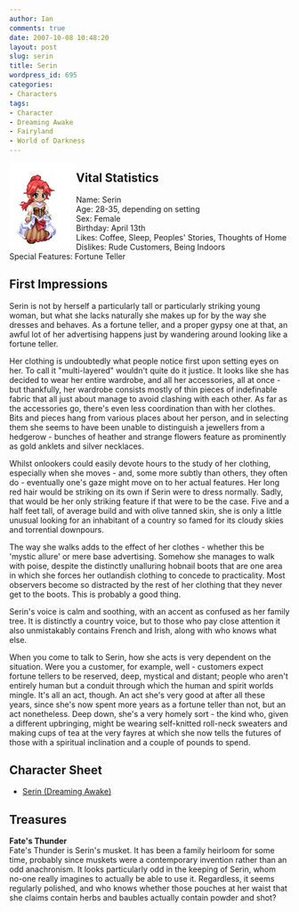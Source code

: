```yaml
---
author: Ian
comments: true
date: 2007-10-08 10:48:20
layout: post
slug: serin
title: Serin
wordpress_id: 695
categories:
- Characters
tags:
- Character
- Dreaming Awake
- Fairyland
- World of Darkness
---
```


<img src="/characters/avatars/serin.png" style="float:left" />
<h2>Vital Statistics</h2>
<p>Name: Serin<br />
Age: 28-35, depending on setting<br />
Sex: Female<br />
Birthday: April 13th<br />
Likes: Coffee, Sleep, Peoples&#039; Stories, Thoughts of Home<br />
Dislikes: Rude Customers, Being Indoors<br />
Special Features: Fortune Teller
</p>
<h2>First Impressions</h2>
<p>Serin is not by herself a particularly tall or particularly striking young woman, but what she lacks naturally she makes up for by the way she dresses and behaves. As a fortune teller, and a proper gypsy one at that, an awful lot of her advertising happens just by wandering around looking like a fortune teller. </p>
<p>Her clothing is undoubtedly what people notice first upon setting eyes on her. To call it "multi-layered" wouldn&#039;t quite do it justice. It looks like she has decided to wear her entire wardrobe, and all her accessories, all at once - but thankfully, her wardrobe consists mostly of thin pieces of indefinable fabric that all just about manage to avoid clashing with each other. As far as the accessories go, there&#039;s even less coordination than with her clothes. Bits and pieces hang from various places about her person, and in selecting them she seems to have been unable to distinguish a jewellers from a hedgerow - bunches of heather and strange flowers feature as prominently as gold anklets and silver necklaces. </p>
<p>Whilst onlookers could easily devote hours to the study of her clothing, especially when she moves - and, some more subtly than others, they often do - eventually one&#039;s gaze might move on to her actual features. Her long red hair would be striking on its own if Serin were to dress normally. Sadly, that would be her only striking feature if that were to be the case. Five and a half feet tall, of average build and with olive tanned skin, she is only a little unusual looking for an inhabitant of a country so famed for its cloudy skies and torrential downpours. </p>
<p>The way she walks adds to the effect of her clothes - whether this be &#039;mystic allure&#039; or mere base advertising. Somehow she manages to walk with poise, despite the distinctly unalluring hobnail boots that are one area in which she forces her outlandish clothing to concede to practicality. Most observers become so distracted by the rest of her clothing that they never get to the boots. This is probably a good thing. </p>
<p>Serin&#039;s voice is calm and soothing, with an accent as confused as her family tree. It is distinctly a country voice, but to those who pay close attention it also unmistakably contains French and Irish, along with who knows what else. </p>
<p>When you come to talk to Serin, how she acts is very dependent on the situation. Were you a customer, for example, well - customers expect fortune tellers to be reserved, deep, mystical and distant; people who aren&#039;t entirely human but a conduit through which the human and spirit worlds mingle. It&#039;s all an act, though. An act she&#039;s very good at after all these years, since she&#039;s now spent more years as a fortune teller than not, but an act nonetheless. Deep down, she&#039;s a very homely sort - the kind who, given a different upbringing, might be wearing self-knitted roll-neck sweaters and making cups of tea at the very fayres at which she now tells the futures of those with a spiritual inclination and a couple of pounds to spend.</p>
<h2>Character Sheet</h2>
<ul><li><a href="/fiction/characters/charsheets/serin.pdf">Serin (Dreaming Awake)</a></li></ul>
<h2>Treasures</h2>
<p><b>Fate&#039;s Thunder</b><br />
Fate&#039;s Thunder is Serin&#039;s musket.  It has been a family heirloom for some time, probably since muskets were a contemporary invention rather than an odd anachronism.  It looks particularly odd in the keeping of Serin, whom no-one really imagines to actually be able to use it.  Regardless, it seems regularly polished, and who knows whether those pouches at her waist that she claims contain herbs and baubles actually contain powder and shot?</p>
